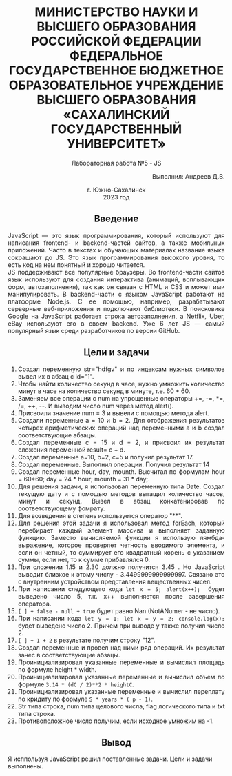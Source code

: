 <h1 align= "center"> МИНИСТЕРСТВО НАУКИ И ВЫСШЕГО ОБРАЗОВАНИЯ РОССИЙСКОЙ ФЕДЕРАЦИИ ФЕДЕРАЛЬНОЕ ГОСУДАРСТВЕННОЕ БЮДЖЕТНОЕ ОБРАЗОВАТЕЛЬНОЕ УЧРЕЖДЕНИЕ ВЫСШЕГО ОБРАЗОВАНИЯ «САХАЛИНСКИЙ ГОСУДАРСТВЕННЫЙ УНИВЕРСИТЕТ»</h1>
<p align= "center">Лабораторная работа №5 - JS</p>
<p align= "right">Выполнил: Андреев Д.В.</p>
<p align="center">г. Южно-Сахалинск <br> 2023 год</p>
<h2 style="text-align: center">Введение</h2>
<p align="justify">JavaScript — это язык программирования, который используют для написания frontend- и backend-частей сайтов, а также мобильных приложений. Часто в текстах и обучающих материалах название языка сокращают до JS. Это язык программирования высокого уровня, то есть код на нем понятный и хорошо читается.<br>JS поддерживают все популярные браузеры. Во frontend-части сайтов язык используют для создания интерактива (анимаций, всплывающих форм, автозаполнения), так как он связан с HTML и CSS и может ими манипулировать. В backend-части с языком JavaScript работают на платформе Node.js. С ее помощью, например, разрабатывают серверные веб-приложения и подключают библиотеки. В поисковике Google на JavaScript работает строка автозаполнения, а Netflix, Uber, eBay используют его в своем backend. Уже 6 лет JS — самый популярный язык среди разработчиков по версии GitHub.</p>
<h2 style="text-align: center">Цели и задачи</h2>
<ol align="justify">
    <li>
        Создал переменную str="hdfgv" и по индексам нужных символов вывел их в абзац с id="1". 
    </li>
    <li>
        Чтобы найти количество секунд в часе, нужно умножить количество минут в часе на количество секунд в минуте, т.е. 60 * 60.
    </li>
    <li>
        Заменяем все операции с num на упрощенные операторы +=, -=, *=, /=, ++, --. И выводим число num через метод alert().
    </li>
    <li>
        Присвоили значение num = 3 и вывели с помощью метода alert.
    </li>
    <li>
        Создали переменные a = 10 и b = 2. Для отображения результатов четырех арифметических операций над переменными a и b создал соответствующие абзацы. 
    </li>
    <li>
        Создал переменные c = 15 и d = 2, и присвоил их результат сложения переменной result= c + d.
    </li>
    <li>
        Создал переменные a=10, b=2, c=5 и получил результат 17.
    </li>
    <li>
        Создал переменные. Выполнил операции. Получил результат 14
    </li>
    <li>
        Создал переменные hour, day, mounth. Высчитал по формулам hour = 60*60; day = 24 * hour; mounth = 31 * day;.
    </li>
    <li>
        Для решения задачи, я использовал переменную типа Date. Создал текущую дату и с помощью методов вытащил количество часов, минут и секунд. Вывел в абзац конкатенировав по соответствующему фомрату.
    </li>
    <li>
        Для возведения в степень используется оператор "**".
    </li>
    <li>
        Для решения этой задачи я использовал метод forEach, который перебирает каждый элемент массива и выполняет заданную функцию. Заместо вычисляемой функции я использую лямбда-выражение, которое проверяет четность вводимого элемента, и если он четный, то суммирует его квадратный корень с указанием суммы, если нет, то к сумме прибавлялся 0.
    </li>
    <li>
        При сложении 1.15 и 2.30 должно получится 3.45 . Но JavaScript выводит близкое к этому числу - 3.4499999999999997. Связано это с внутренним устройством представления вещественных чисел.
    </li>
    <li>
        При написании следующего кода <code>let x = 5; alert(x++); </code> будет выведено число 5, т.к. x++ выполняется после завершения оператора.
    </li>
    <li>
        <code>[ ] + false - null + true</code> будет равно Nan (NotANumer - не число).
    </li>
    <li>
       При написании кода <code>let y = 1; let x = y = 2; console.log(x);</code> будет выведено число 2. Причем при выводе y также получил число 2.
    </li>
    <li>
        <code>[ ] + 1 + 2</code> в результате получим строку "12".
    </li>
    <li>
        Создал переменные и провел над ними ряд операций. Их результат занес в соответствующие абзацы.
    </li>
    <li>
        Проинициализировал указанные переменные и вычислил площадь по формуле height * width.
    </li>
    <li>
        Проинициализировал указанные переменные и вычислил объем по формуле <code>3.14 * (dC / 2)**2 * heightC</code>.
    </li>
    <li>
        Проинициализировал указанные переменные и вычислил переплату по кридиту по формуле <code>S * years * ( p - 1)</code>.
    </li>
    <li>
        Str типа строка, num типа целового числа, flag логического типа и txt типа строка.
    </li>
    <li>
        Противоположное число получим, если исходное умножим на -1.
    </li>
</ol>

<h2 style="text-align: center">Вывод</h2>
Я исппользуя JavaScript решил поставленные задачи. Цели и задачи выполнены. 
